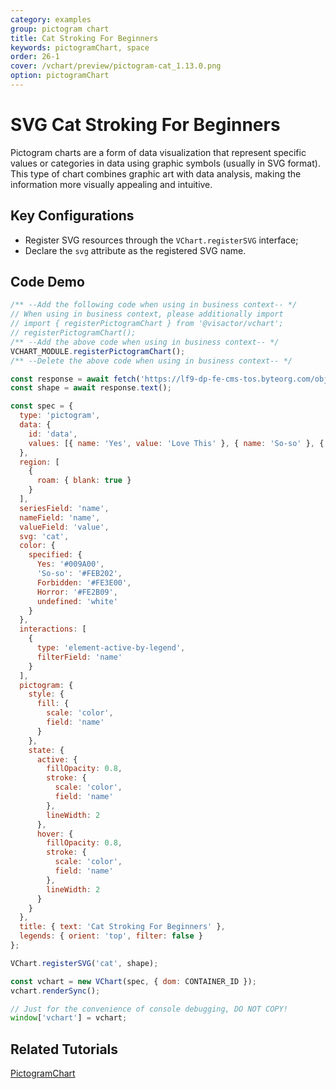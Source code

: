 ```yaml
---
category: examples
group: pictogram chart
title: Cat Stroking For Beginners
keywords: pictogramChart, space
order: 26-1
cover: /vchart/preview/pictogram-cat_1.13.0.png
option: pictogramChart
---
```


# SVG Cat Stroking For Beginners

Pictogram charts are a form of data visualization that represent specific values or categories in data using graphic symbols (usually in SVG format). This type of chart combines graphic art with data analysis, making the information more visually appealing and intuitive.

## Key Configurations

- Register SVG resources through the `VChart.registerSVG` interface;
- Declare the `svg` attribute as the registered SVG name.

## Code Demo

```javascript livedemo
/** --Add the following code when using in business context-- */
// When using in business context, please additionally import
// import { registerPictogramChart } from '@visactor/vchart';
// registerPictogramChart();
/** --Add the above code when using in business context-- */
VCHART_MODULE.registerPictogramChart();
/** --Delete the above code when using in business context-- */

const response = await fetch('https://lf9-dp-fe-cms-tos.byteorg.com/obj/bit-cloud/pictogram/cat.svg');
const shape = await response.text();

const spec = {
  type: 'pictogram',
  data: {
    id: 'data',
    values: [{ name: 'Yes', value: 'Love This' }, { name: 'So-so' }, { name: 'Forbidden' }, { name: 'Horror' }]
  },
  region: [
    {
      roam: { blank: true }
    }
  ],
  seriesField: 'name',
  nameField: 'name',
  valueField: 'value',
  svg: 'cat',
  color: {
    specified: {
      Yes: '#009A00',
      'So-so': '#FEB202',
      Forbidden: '#FE3E00',
      Horror: '#FE2B09',
      undefined: 'white'
    }
  },
  interactions: [
    {
      type: 'element-active-by-legend',
      filterField: 'name'
    }
  ],
  pictogram: {
    style: {
      fill: {
        scale: 'color',
        field: 'name'
      }
    },
    state: {
      active: {
        fillOpacity: 0.8,
        stroke: {
          scale: 'color',
          field: 'name'
        },
        lineWidth: 2
      },
      hover: {
        fillOpacity: 0.8,
        stroke: {
          scale: 'color',
          field: 'name'
        },
        lineWidth: 2
      }
    }
  },
  title: { text: 'Cat Stroking For Beginners' },
  legends: { orient: 'top', filter: false }
};

VChart.registerSVG('cat', shape);

const vchart = new VChart(spec, { dom: CONTAINER_ID });
vchart.renderSync();

// Just for the convenience of console debugging, DO NOT COPY!
window['vchart'] = vchart;
```

## Related Tutorials

[PictogramChart](link)
